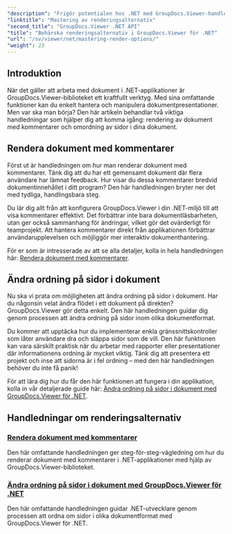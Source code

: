 ```yaml
---
"description": "Frigör potentialen hos .NET med GroupDocs.Viewer-handledningar. Lär dig att rendera dokument, hantera kommentarer och ändra ordning på sidor utan ansträngning."
"linktitle": "Mastering av renderingsalternativ"
"second_title": "GroupDocs.Viewer .NET API"
"title": "Behärska renderingsalternativ i GroupDocs.Viewer för .NET"
"url": "/sv/viewer/net/mastering-render-options/"
"weight": 23
---
```


## Introduktion

När det gäller att arbeta med dokument i .NET-applikationer är GroupDocs.Viewer-biblioteket ett kraftfullt verktyg. Med sina omfattande funktioner kan du enkelt hantera och manipulera dokumentpresentationer. Men var ska man börja? Den här artikeln behandlar två viktiga handledningar som hjälper dig att komma igång: rendering av dokument med kommentarer och omordning av sidor i dina dokument.

## Rendera dokument med kommentarer

Först ut är handledningen om hur man renderar dokument med kommentarer. Tänk dig att du har ett gemensamt dokument där flera användare har lämnat feedback. Hur visar du dessa kommentarer bredvid dokumentinnehållet i ditt program? Den här handledningen bryter ner det med tydliga, handlingsbara steg.

Du lär dig allt från att konfigurera GroupDocs.Viewer i din .NET-miljö till att visa kommentarer effektivt. Det förbättrar inte bara dokumentläsbarheten, utan ger också sammanhang för ändringar, vilket gör det ovärderligt för teamprojekt. Att hantera kommentarer direkt från applikationen förbättrar användarupplevelsen och möjliggör mer interaktiv dokumenthantering.

För er som är intresserade av att se alla detaljer, kolla in hela handledningen här: [Rendera dokument med kommentarer](./rendering-document-comments/).

## Ändra ordning på sidor i dokument

Nu ska vi prata om möjligheten att ändra ordning på sidor i dokument. Har du någonsin velat ändra flödet i ett dokument på direkten? GroupDocs.Viewer gör detta enkelt. Den här handledningen guidar dig genom processen att ändra ordning på sidor inom olika dokumentformat.

Du kommer att upptäcka hur du implementerar enkla gränssnittskontroller som låter användare dra och släppa sidor som de vill. Den här funktionen kan vara särskilt praktisk när du arbetar med rapporter eller presentationer där informationens ordning är mycket viktig. Tänk dig att presentera ett projekt och inse att sidorna är i fel ordning – med den här handledningen behöver du inte få panik!

För att lära dig hur du får den här funktionen att fungera i din applikation, kolla in vår detaljerade guide här: [Ändra ordning på sidor i dokument med GroupDocs.Viewer för .NET](./reordering-pages-in-document/).

## Handledningar om renderingsalternativ
### [Rendera dokument med kommentarer](./rendering-document-comments/)
Den här omfattande handledningen ger steg-för-steg-vägledning om hur du renderar dokument med kommentarer i .NET-applikationer med hjälp av GroupDocs.Viewer-biblioteket.
### [Ändra ordning på sidor i dokument med GroupDocs.Viewer för .NET](./reordering-pages-in-document/)
Den här omfattande handledningen guidar .NET-utvecklare genom processen att ordna om sidor i olika dokumentformat med GroupDocs.Viewer för .NET.